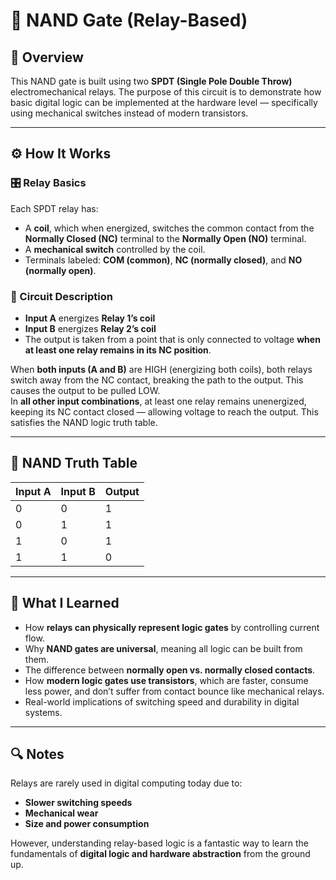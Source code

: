# 🔌 NAND Gate (Relay-Based)

## 🧠 Overview
This NAND gate is built using two **SPDT (Single Pole Double Throw)** electromechanical relays. The purpose of this circuit is to demonstrate how basic digital logic can be implemented at the hardware level — specifically using mechanical switches instead of modern transistors.

---

## ⚙️ How It Works

### 🎛️ Relay Basics
Each SPDT relay has:
- A **coil**, which when energized, switches the common contact from the **Normally Closed (NC)** terminal to the **Normally Open (NO)** terminal.
- A **mechanical switch** controlled by the coil.
- Terminals labeled: **COM (common)**, **NC (normally closed)**, and **NO (normally open)**.

### 🔁 Circuit Description
- **Input A** energizes **Relay 1’s coil**
- **Input B** energizes **Relay 2’s coil**
- The output is taken from a point that is only connected to voltage **when at least one relay remains in its NC position**.

When **both inputs (A and B)** are HIGH (energizing both coils), both relays switch away from the NC contact, breaking the path to the output. This causes the output to be pulled LOW.  
In **all other input combinations**, at least one relay remains unenergized, keeping its NC contact closed — allowing voltage to reach the output. This satisfies the NAND logic truth table.

---

## 🧪 NAND Truth Table

| Input A | Input B | Output |
|---------|---------|--------|
|   0     |    0    |   1    |
|   0     |    1    |   1    |
|   1     |    0    |   1    |
|   1     |    1    |   0    |

---

## 📝 What I Learned

- How **relays can physically represent logic gates** by controlling current flow.
- Why **NAND gates are universal**, meaning all logic can be built from them.
- The difference between **normally open vs. normally closed contacts**.
- How **modern logic gates use transistors**, which are faster, consume less power, and don’t suffer from contact bounce like mechanical relays.
- Real-world implications of switching speed and durability in digital systems.

---

## 🔍 Notes

Relays are rarely used in digital computing today due to:
- **Slower switching speeds**
- **Mechanical wear**
- **Size and power consumption**

However, understanding relay-based logic is a fantastic way to learn the fundamentals of **digital logic and hardware abstraction** from the ground up.

